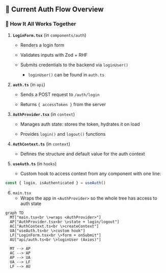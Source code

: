 ## 🧠 **Current Auth Flow Overview**

### 🔗 **How It All Works Together**

1. **`LoginForm.tsx`** (in `components/auth`)
    
    - Renders a login form
        
    - Validates inputs with Zod + RHF
        
    - Submits credentials to the backend via `loginUser()`
	    - `loginUser()` can be found in `auth.ts`
        
2. **`auth.ts`** (in `api`)
    
    - Sends a POST request to `/auth/login`
        
    - Returns `{ accessToken }` from the server
        
3. **`AuthProvider.tsx`** (in `context`)
    
    - Manages auth state: stores the token, hydrates it on load
        
    - Provides `login()` and `logout()` functions
        
4. **`AuthContext.ts`** (in `context`)
    
    - Defines the structure and default value for the auth context
        
5. **`useAuth.ts`** (in `hooks`)
    
    - Custom hook to access context from any component with one line:
```ts
const { login, isAuthenticated } = useAuth()
```
6. `main.tsx`
	- Wraps the app in `<AuthProvider>` so the whole tree has access to auth state

```mermaid
graph TD
  MT["main.tsx<br \>wraps <AuthProvider>"]
  AP["AuthProvider.tsx<br \>state + login/logout"]
  AC["AuthContext.ts<br \>createContext"]
  UA["useAuth.ts<br \>custom hook"]
  LF["LoginForm.tsx<br \>form + onSubmit"]
  AU["api/auth.ts<br \>loginUser (Axios)"]

  MT --> AP
  AC --> AP
  AP --> UA
  UA --> LF
  LF --> AU


```
